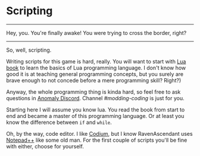 # Scripting

___

Hey, you. You're finally awake! You were trying to cross the border, right?

___

So, well, scripting.

Writing scripts for this game is hard, really. You will want to start with  [Lua book](https://www.lua.org/pil/contents.html) to learn the basics of Lua programming language. I don't know how good it is at teaching general programming concepts, but you surely are brave enough to not concede before a mere programming skill? Right?)

Anyway, the whole programming thing is kinda hard, so feel free to ask questions in [Anomaly Discord](https://discord.gg/c4RuJNs). Channel *#modding-coding* is just for you.

Starting here I will assume you know lua. You read the book from start to end and became a master of this programming language. Or at least you know the difference between `if` and `while`.

Oh, by the way, code editor. I like [Codium](https://vscodium.com/), but I know RavenAscendant uses [Notepad++](https://notepad-plus-plus.org/downloads/) like some old man. For the first couple of scripts you'll be fine with either, choose for yourself.
